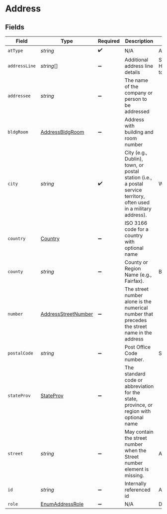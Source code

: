# Address


## Fields

| Field                                                                                                              | Type                                                                                                               | Required                                                                                                           | Description                                                                                                        | Example                                                                                                            |
| ------------------------------------------------------------------------------------------------------------------ | ------------------------------------------------------------------------------------------------------------------ | ------------------------------------------------------------------------------------------------------------------ | ------------------------------------------------------------------------------------------------------------------ | ------------------------------------------------------------------------------------------------------------------ |
| `atType`                                                                                                           | *string*                                                                                                           | :heavy_check_mark:                                                                                                 | N/A                                                                                                                | AddressDetail                                                                                                      |
| `addressLine`                                                                                                      | *string*[]                                                                                                         | :heavy_minus_sign:                                                                                                 | Additional address line details                                                                                    | S Havana,Opposite to USPS                                                                                          |
| `addressee`                                                                                                        | *string*                                                                                                           | :heavy_minus_sign:                                                                                                 | The name of the company or person to be addressed                                                                  |                                                                                                                    |
| `bldgRoom`                                                                                                         | [AddressBldgRoom](../../models/shared/addressbldgroom.md)                                                          | :heavy_minus_sign:                                                                                                 | Address with building and room number                                                                              |                                                                                                                    |
| `city`                                                                                                             | *string*                                                                                                           | :heavy_check_mark:                                                                                                 | City (e.g., Dublin), town, or postal station (i.e., a postal service territory, often used in a military address). | Windsor                                                                                                            |
| `country`                                                                                                          | [Country](../../models/shared/country.md)                                                                          | :heavy_minus_sign:                                                                                                 | ISO 3166 code for a country with optional name                                                                     |                                                                                                                    |
| `county`                                                                                                           | *string*                                                                                                           | :heavy_minus_sign:                                                                                                 | County or Region Name (e.g., Fairfax).                                                                             | Berkshire                                                                                                          |
| `number`                                                                                                           | [AddressStreetNumber](../../models/shared/addressstreetnumber.md)                                                  | :heavy_minus_sign:                                                                                                 | The street number alone is the numerical number that precedes the street name in the address                       |                                                                                                                    |
| `postalCode`                                                                                                       | *string*                                                                                                           | :heavy_minus_sign:                                                                                                 | Post Office Code number.                                                                                           | Sl6 1AB                                                                                                            |
| `stateProv`                                                                                                        | [StateProv](../../models/shared/stateprov.md)                                                                      | :heavy_minus_sign:                                                                                                 | The standard code or abbreviation for the state, province, or region with optional name                            |                                                                                                                    |
| `street`                                                                                                           | *string*                                                                                                           | :heavy_minus_sign:                                                                                                 | May contain the street number when the Street number element is missing.                                           | ABC Street                                                                                                         |
| `id`                                                                                                               | *string*                                                                                                           | :heavy_minus_sign:                                                                                                 | Internally referenced id                                                                                           | Address_1                                                                                                          |
| `role`                                                                                                             | [EnumAddressRole](../../models/shared/enumaddressrole.md)                                                          | :heavy_minus_sign:                                                                                                 | N/A                                                                                                                | Delivery                                                                                                           |